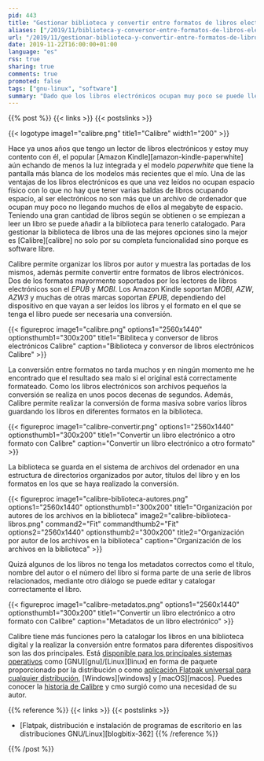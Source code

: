 ```yaml
---
pid: 443
title: "Gestionar biblioteca y convertir entre formatos de libros electrónicos con Calibre"
aliases: ["/2019/11/biblioteca-y-conversor-entre-formatos-de-libros-electronicos-con-calibre/"]
url: "/2019/11/gestionar-biblioteca-y-convertir-entre-formatos-de-libros-electronicos-con-calibre/"
date: 2019-11-22T16:00:00+01:00
language: "es"
rss: true
sharing: true
comments: true
promoted: false
tags: ["gnu-linux", "software"]
summary: "Dado que los libros electrónicos ocupan muy poco se puede llegar a tener una biblioteca grande de libros que necesitan de una herramienta para ser catalogados y para realizar conversión entre formatos si es necesario para uno de entre los que soporte el dispositivo de libros electrónicos. Calibre es una aplicación que ofrece estas dos principales funciones."
---
```


{{% post %}}
{{< links >}}
{{< postslinks >}}

{{< logotype image1="calibre.png" title1="Calibre" width1="200" >}}

Hace ya unos años que tengo un lector de libros electrónicos y estoy muy contento con él, el popular [Amazon Kindle][amazon-kindle-paperwhite] aún echando de menos la luz integrada y el modelo _paperwhite_ que tiene la pantalla más blanca de los modelos más recientes que el mío. Una de las ventajas de los libros electrónicos es que una vez leídos no ocupan espacio físico con lo que no hay que tener varias baldas de libros ocupando espacio, al ser electrónicos no son más que un archivo de ordenador que ocupan muy poco no llegando muchos de ellos al megabyte de espacio. Teniendo una gran cantidad de libros según se obtienen o se empiezan a leer un libro se puede añadir a la biblioteca para tenerlo catalogado. Para gestionar la biblioteca de libros una de las mejores opciones sino la mejor es [Calibre][calibre] no solo por su completa funcionalidad sino porque es software libre.

Calibre permite organizar los libros por autor y muestra las portadas de los mismos, además permite convertir entre formatos de libros electrónicos. Dos de los formatos mayormente soportados por los lectores de libros electrónicos son el _EPUB_ y _MOBI_. Los Amazon Kindle soportan _MOBI_, _AZW_, _AZW3_ y muchas de otras marcas soportan _EPUB_, dependiendo del dispositivo en que vayan a ser leídos los libros y el formato en el que se tenga el libro puede ser necesaria una conversión.

<div class="media">
    {{< figureproc
        image1="calibre.png" options1="2560x1440" optionsthumb1="300x200" title1="Bibliteca y conversor de libros electrónicos Calibre"
        caption="Biblioteca y conversor de libros electrónicos Calibre" >}}
</div>

La conversión entre formatos no tarda muchos y en ningún momento me he encontrado que el resultado sea malo si el original está correctamente formateado. Como los libros electrónicos son archivos pequeños la conversión se realiza en unos pocos decenas de segundos. Además, Calibre permite realizar la conversión de forma masiva sobre varios libros guardando los libros en diferentes formatos en la biblioteca.

<div class="media">
    {{< figureproc
        image1="calibre-convertir.png" options1="2560x1440" optionsthumb1="300x200" title1="Convertir un libro electrónico a otro formato con Calibre"
        caption="Convertir un libro electrónico a otro formato" >}}
</div>

La biblioteca se guarda en el sistema de archivos del ordenador en una estructura de directorios organizados por autor, títulos del libro y en los formatos en los que se haya realizado la conversión.

<div class="media">
    {{< figureproc
        image1="calibre-biblioteca-autores.png" options1="2560x1440" optionsthumb1="300x200" title1="Organización por autores de los archivos en la biblioteca"
        image2="calibre-biblioteca-libros.png" command2="Fit" commandthumb2="Fit" options2="2560x1440" optionsthumb2="300x200" title2="Organización por autor de los archivos en la biblioteca"
        caption="Organización de los archivos en la biblioteca" >}}
</div>

Quizá algunos de los libros no tenga los metadatos correctos como el título, nombre del autor o el número del libro si forma parte de una serie de libros relacionados, mediante otro diálogo se puede editar y catalogar correctamente el libro.

<div class="media">
    {{< figureproc
        image1="calibre-metadatos.png" options1="2560x1440" optionsthumb1="300x200" title1="Convertir un libro electrónico a otro formato con Calibre"
        caption="Metadatos de un libro electrónico" >}}
</div>

Calibre tiene más funciones pero la catalogar los libros en una biblioteca digital y la realizar la conversión entre formatos para diferentes dispositivos son las dos principales. Está [disponible para los principales sistemas operativos](https://calibre-ebook.com/download) como [GNU][gnu]/[Linux][linux] en forma de paquete proporcionado por la distribución o como [aplicación Flatpak universal para cualquier distribución](https://flathub.org/apps/details/com.calibre_ebook.calibre), [Windows][windows] y [macOS][macos]. Puedes conocer la [historia de Calibre](https://calibre-ebook.com/about#history) y cmo surgió como una necesidad de su autor.

{{% reference %}}
{{< links >}}
{{< postslinks >}}
* [Flatpak, distribución e instalación de programas de escritorio en las distribuciones GNU/Linux][blogbitix-362]
{{% /reference %}}

{{% /post %}}
